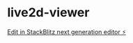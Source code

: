# live2d-viewer

[Edit in StackBlitz next generation editor ⚡️](https://stackblitz.com/~/github.com/kamekichi110/live2d-viewer)